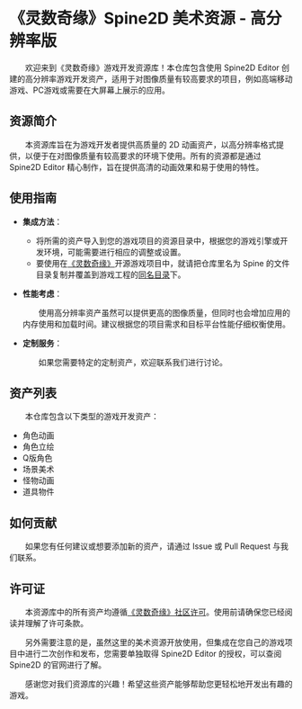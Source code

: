 # 《灵数奇缘》Spine2D 美术资源 - 高分辨率版

&emsp;&emsp;欢迎来到《灵数奇缘》游戏开发资源库！本仓库包含使用 Spine2D Editor 创建的高分辨率游戏开发资产，适用于对图像质量有较高要求的项目，例如高端移动游戏、PC游戏或需要在大屏幕上展示的应用。

## 资源简介

&emsp;&emsp;本资源库旨在为游戏开发者提供高质量的 2D 动画资产，以高分辨率格式提供，以便于在对图像质量有较高要求的环境下使用。所有的资源都是通过 Spine2D Editor 精心制作，旨在提供高清的动画效果和易于使用的特性。

## 使用指南

- **集成方法**：

  - 将所需的资产导入到您的游戏项目的资源目录中，根据您的游戏引擎或开发环境，可能需要进行相应的调整或设置。
  - 要使用在[《灵数奇缘》](https://github.com/IppClub/LSD)开源游戏项目中，就请把仓库里名为 Spine 的文件目录复制并覆盖到游戏工程的[同名目录](https://github.com/IppClub/LSD/tree/main/Spine)下。

- **性能考虑**：

  &emsp;&emsp;使用高分辨率资产虽然可以提供更高的图像质量，但同时也会增加应用的内存使用和加载时间。建议根据您的项目需求和目标平台性能仔细权衡使用。

- **定制服务**：

  &emsp;&emsp;如果您需要特定的定制资产，欢迎联系我们进行讨论。

## 资产列表

&emsp;&emsp;本仓库包含以下类型的游戏开发资产：

- 角色动画
- 角色立绘
- Q版角色
- 场景美术
- 怪物动画
- 道具物件

## 如何贡献

&emsp;&emsp;如果您有任何建议或想要添加新的资产，请通过 Issue 或 Pull Request 与我们联系。

## 许可证

&emsp;&emsp;本资源库中的所有资产均遵循[《灵数奇缘》社区许可](https://luv-sense-digital.readthedocs.io/community/licencing.html)。使用前请确保您已经阅读并理解了许可条款。

&emsp;&emsp;另外需要注意的是，虽然这里的美术资源开放使用，但集成在您自己的游戏项目中进行二次创作和发布，您需要单独取得 Spine2D Editor 的授权，可以查阅 Spine2D 的官网进行了解。

&emsp;&emsp;感谢您对我们资源库的兴趣！希望这些资产能够帮助您更轻松地开发出有趣的游戏。
